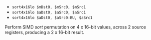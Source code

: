 * `sort4x16lo $mDst0, $mSrc0, $mSrc1`
* `sort4x16lo $aDst0, $aSrc0, $aSrc1`
* `sort4x16lo $aDst0, $aSrc0:BU, $aSrc1`

Perform SIMD *sort* permutation on 4 x 16-bit values, across 2 source
registers, producing a 2 x 16-bit result.
